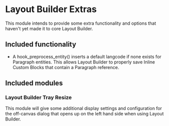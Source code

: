 # Layout Builder Extras

This module intends to provide some extra functionality and options that haven't yet made it to core Layout Builder.

## Included functionality
* A hook_preprocess_entity() inserts a default langcode if none exists for Paragraph entities. This allows Layout Builder to properly save Inline Custom Blocks that contain a Paragraph reference.

## Included modules
### Layout Builder Tray Resize
This module will give some additional display settings and configuration for the off-canvas dialog that opens up on the left hand side when using Layout Builder.

